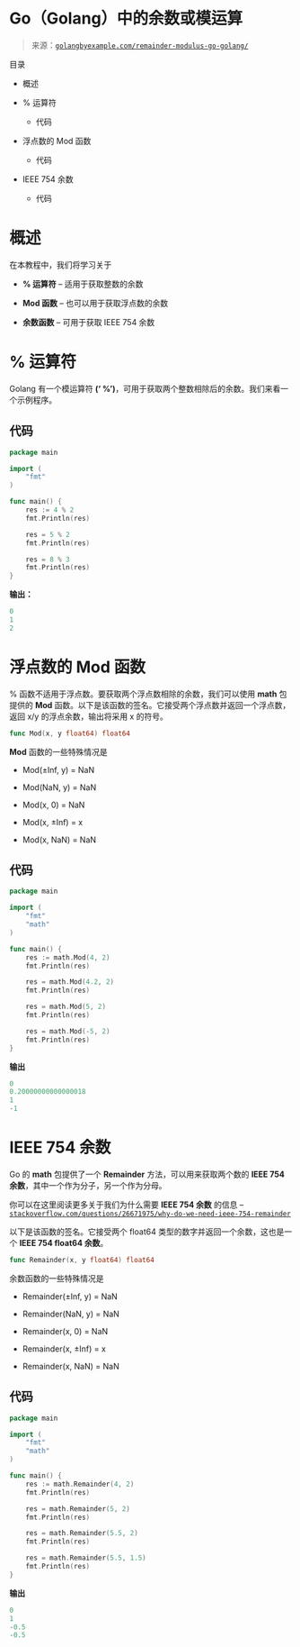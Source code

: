 <!--yml

类别：未分类

日期：2024-10-13 06:15:22

-->

# Go（Golang）中的余数或模运算

> 来源：[`golangbyexample.com/remainder-modulus-go-golang/`](https://golangbyexample.com/remainder-modulus-go-golang/)

目录

+   概述

+   % 运算符

    +   代码

+   浮点数的 Mod 函数

    +   代码

+   IEEE 754 余数

    +   代码

# **概述**

在本教程中，我们将学习关于

+   **% 运算符** – 适用于获取整数的余数

+   **Mod 函数** – 也可以用于获取浮点数的余数

+   **余数函数** – 可用于获取 IEEE 754 余数

# **% 运算符**

Golang 有一个模运算符 **(‘ %’)**，可用于获取两个整数相除后的余数。我们来看一个示例程序。

## **代码**

```go
package main

import (
    "fmt"
)

func main() {
    res := 4 % 2
    fmt.Println(res)

    res = 5 % 2
    fmt.Println(res)

    res = 8 % 3
    fmt.Println(res)
}
```

**输出：**

```go
0
1
2
```

# **浮点数的 Mod 函数**

% 函数不适用于浮点数。要获取两个浮点数相除的余数，我们可以使用 **math** 包提供的 **Mod** 函数。以下是该函数的签名。它接受两个浮点数并返回一个浮点数，返回 x/y 的浮点余数，输出将采用 x 的符号。

```go
func Mod(x, y float64) float64
```

**Mod** 函数的一些特殊情况是

+   Mod(±Inf, y) = NaN

+   Mod(NaN, y) = NaN

+   Mod(x, 0) = NaN

+   Mod(x, ±Inf) = x

+   Mod(x, NaN) = NaN

## **代码**

```go
package main

import (
    "fmt"
    "math"
)

func main() {
    res := math.Mod(4, 2)
    fmt.Println(res)

    res = math.Mod(4.2, 2)
    fmt.Println(res)

    res = math.Mod(5, 2)
    fmt.Println(res)

    res = math.Mod(-5, 2)
    fmt.Println(res)
}
```

**输出**

```go
0
0.20000000000000018
1
-1
```

# **IEEE 754 余数**

Go 的 **math** 包提供了一个 **Remainder** 方法，可以用来获取两个数的 **IEEE 754 余数**，其中一个作为分子，另一个作为分母。

你可以在这里阅读更多关于我们为什么需要 **IEEE 754 余数** 的信息 – [`stackoverflow.com/questions/26671975/why-do-we-need-ieee-754-remainder`](https://stackoverflow.com/questions/26671975/why-do-we-need-ieee-754-remainder)

以下是该函数的签名。它接受两个 float64 类型的数字并返回一个余数，这也是一个 **IEEE 754 float64 余数**。

```go
func Remainder(x, y float64) float64
```

余数函数的一些特殊情况是

+   Remainder(±Inf, y) = NaN

+   Remainder(NaN, y) = NaN

+   Remainder(x, 0) = NaN

+   Remainder(x, ±Inf) = x

+   Remainder(x, NaN) = NaN

## **代码**

```go
package main

import (
    "fmt"
    "math"
)

func main() {
    res := math.Remainder(4, 2)
    fmt.Println(res)

    res = math.Remainder(5, 2)
    fmt.Println(res)

    res = math.Remainder(5.5, 2)
    fmt.Println(res)

    res = math.Remainder(5.5, 1.5)
    fmt.Println(res)
}
```

**输出**

```go
0
1
-0.5
-0.5
```



